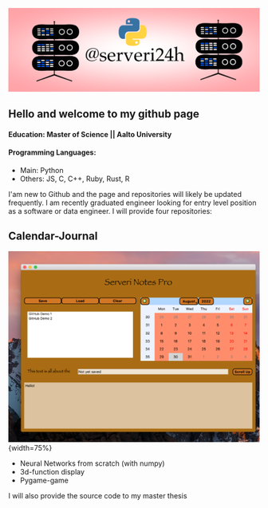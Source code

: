 ![alt text](portfolio_tausta2.png)

## Hello and welcome to my github page

#### Education: Master of Science || Aalto University
#### Programming Languages: 
* Main: Python
* Others: JS, C, C++, Ruby, Rust, R 

I'am new to Github and the page and repositories will likely be updated frequently. I am recently graduated engineer looking for entry level position as a software or data engineer. I will provide four repositories:

## Calendar-Journal

![alt text](calendar-journal-demo.png){width=75%}

* Neural Networks from scratch (with numpy)
* 3d-function display
* Pygame-game

I will also provide the source code to my master thesis



<!---
serveri24h/serveri24h is a ✨ special ✨ repository because its `README.md` (this file) appears on your GitHub profile.
You can click the Preview link to take a look at your changes.

bash toimii näin

```bash
pwd
```

--->
